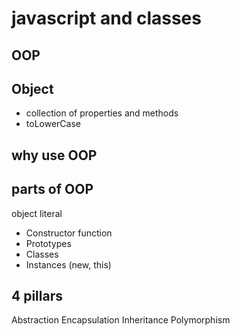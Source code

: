 # javascript and classes

## OOP

## Object 
- collection of properties and methods
- toLowerCase

## why use OOP

## parts of OOP
object literal

- Constructor function
- Prototypes
- Classes
- Instances (new, this)


## 4 pillars
Abstraction
Encapsulation
Inheritance
Polymorphism